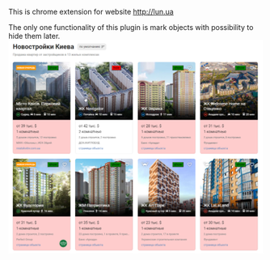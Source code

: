 This is chrome extension for website http://lun.ua

The only one functionality of this plugin is mark objects with possibility to hide them later.  
![alt text](https://raw.githubusercontent.com/rostyslavnikitin/lun-helper/master/screens/mark.png)
